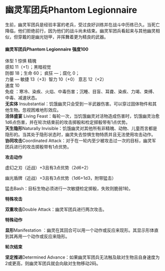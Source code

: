 # 幽灵军团兵Phantom Legionnaire

生前，幽灵军团兵是经验丰富的老兵，受过良好训练并在战斗中历练已久。当死亡降临，他们拒绝前行，因为他们的战斗尚未结束。幽灵军团兵看起来与其他幽灵相似，但穿戴的是幽光铠甲，并挥舞着更为精良的武器。

#### 幽灵军团兵Phantom Legionnaire 强度100

体型 1 惊惧 精魄  
感知 11（+1）；黑暗视觉  
防御 18；生命 60； 疯狂 —；腐化 0；  
力量 — 敏捷 13（+3）智力 10（+0） 意志 12（+2）  
速度 10  
免疫
：寒冷、染疾、火焰、中毒伤害；沉睡、目盲、耳聋、染疾、力竭、束缚、中毒、减速状态。  
**无实体**
Insubstantial：饥饿幽灵只会受到一半武器伤害。可以穿过固体物件和其他生物。忽视困难地形效应。  
**活体盛宴** Living
Feast：每轮一次，当饥饿幽灵对活物造成伤害时，饥饿幽灵治愈1d6点伤害，并在轮次结束前的攻击掷骰和检定掷骰带有1点优势。  
**天生隐形**Naturally
Invisible：饥饿幽灵对其他所有非精魄、动物、儿童而言都是隐形的。当其处于隐形状态时，幽灵失去惊惧生物特质并且无法使用攻击动作。  
**协同攻击**Coordinated
Attack：对于在一轮内至少被攻击过一次的目标，幽灵军团兵进行的攻击掷骰带有1点优势。

**攻击动作**

虚幻之刃（近战）+3且有3点优势（2d6+2）

幽光盾牌（近战）+3且有3点优势（1d6+1d3，附带猛击）

猛击Bash：目标生物必须进行一次敏捷检定掷骰，失败则脆弱1轮。

**特殊攻击**

**双重攻击**Double Attack：幽灵军团兵进行两次攻击。

**特殊动作**

**显形**Manifestation
：幽灵在其回合可以用一个动作或反应来现形。其显示形体直到其再用一个动作或反应来隐形。

**轮次结束**

**坚定推进**Determined
Advance：如果幽灵军团兵无法触及敌对生物且自身速度为2或更高，则幽灵军团兵就会向敌对生物移动2码。
